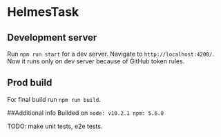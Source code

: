 # HelmesTask

## Development server

Run `npm run start` for a dev server. Navigate to `http://localhost:4200/`.
Now it runs only on dev server because of GitHub token rules. 

## Prod build
For final build run `npm run build`.

##Additional info
Builded on `node: v10.2.1 npm: 5.6.0`

TODO: make unit tests, e2e tests. 